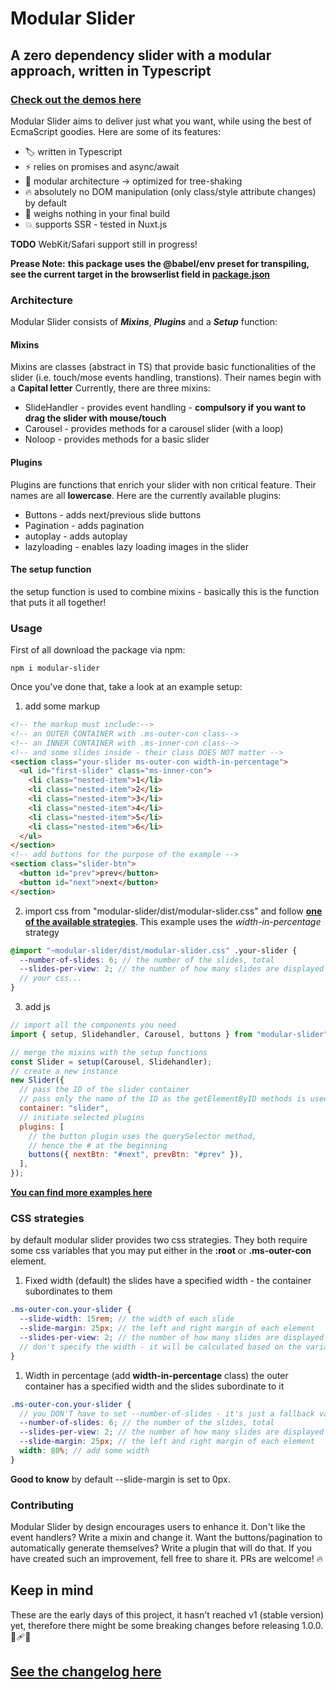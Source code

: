 # Modular Slider

## A zero dependency slider with a modular approach, written in Typescript

### [Check out the demos here](https://matb85.github.io/modular-slider/)

Modular Slider aims to deliver just what you want, while using the best of EcmaScript goodies. Here are some of its features:

- :label: written in Typescript
- :zap: relies on promises and async/await
- :art: modular architecture -> optimized for tree-shaking
- :fire: absolutely no DOM manipulation (only class/style attribute changes) by default
- :rocket: weighs nothing in your final build
- :boom: supports SSR - tested in Nuxt.js

**TODO** WebKit/Safari support still in progress!

**Prease Note:**
**this package uses the @babel/env preset for transpiling, see the current target in the browserlist field in [package.json](https://github.com/Matb85/modular-slider/blob/master/package.json)**

### Architecture

Modular Slider consists of **_Mixins_**, **_Plugins_** and a **_Setup_** function:

#### Mixins

Mixins are classes (abstract in TS) that provide basic functionalities of the slider (i.e. touch/mose events handling, transtions). Their names begin with a **Capital letter** Currently, there are three mixins:

- SlideHandler - provides event handling - **compulsory if you want to drag the slider with mouse/touch**
- Carousel - provides methods for a carousel slider (with a loop)
- Noloop - provides methods for a basic slider

#### Plugins

Plugins are functions that enrich your slider with non critical feature. Their names are all **lowercase**. Here are the currently available plugins:

- Buttons - adds next/previous slide buttons
- Pagination - adds pagination
- autoplay - adds autoplay
- lazyloading - enables lazy loading images in the slider

#### The setup function

the setup function is used to combine mixins - basically this is the function that puts it all together!

### Usage

First of all download the package via npm:

```
npm i modular-slider
```

Once you've done that, take a look at an example setup:

1. add some markup

```html
<!-- the markup must include:-->
<!-- an OUTER CONTAINER with .ms-outer-con class-->
<!-- an INNER CONTAINER with .ms-inner-con class-->
<!-- and some slides inside - their class DOES NOT matter -->
<section class="your-slider ms-outer-con width-in-percentage">
  <ul id="first-slider" class="ms-inner-con">
    <li class="nested-item">1</li>
    <li class="nested-item">2</li>
    <li class="nested-item">3</li>
    <li class="nested-item">4</li>
    <li class="nested-item">5</li>
    <li class="nested-item">6</li>
  </ul>
</section>
<!-- add buttons for the purpose of the example -->
<section class="slider-btn">
  <button id="prev">prev</button>
  <button id="next">next</button>
</section>
```

2. import css from "modular-slider/dist/modular-slider.css" and follow [**one of the available strategies**](#css-strategies). This example uses the _width-in-percentage_ strategy

```scss
@import "~modular-slider/dist/modular-slider.css" .your-slider {
  --number-of-slides: 6; // the number of the slides, total
  --slides-per-view: 2; // the number of how many slides are displayed at once
  // your css...
}
```

3. add js

```js
// import all the components you need
import { setup, Slidehandler, Carousel, buttons } from "modular-slider";

// merge the mixins with the setup functions
const Slider = setup(Carousel, Slidehandler);
// create a new instance
new Slider({
  // pass the ID of the slider container
  // pass only the name of the ID as the getElementByID methods is used
  container: "slider",
  // initiate selected plugins
  plugins: [
    // the button plugin uses the querySelector method,
    // hence the # at the beginning
    buttons({ nextBtn: "#next", prevBtn: "#prev" }),
  ],
});
```

**[You can find more examples here](https://matb85.github.io/modular-slider/)**

### CSS strategies

by default modular slider provides two css strategies. They both require some css variables that you may put either in the **:root** or **.ms-outer-con** element.

1. Fixed width (default)
   the slides have a specified width - the container subordinates to them

```scss
.ms-outer-con.your-slider {
  --slide-width: 15rem; // the width of each slide
  --slide-margin: 25px; // the left and right margin of each element
  --slides-per-view: 2; // the number of how many slides are displayed at once
  // don't specify the width - it will be calculated based on the variables above
}
```

1. Width in percentage (add **width-in-percentage** class)
   the outer container has a specified width and the slides subordinate to it

```scss
.ms-outer-con.your-slider {
  // you DON'T have to set --number-of-slides - it's just a fallback value just in case something goes wrong
  --number-of-slides: 6; // the number of the slides, total
  --slides-per-view: 2; // the number of how many slides are displayed at once
  --slide-margin: 25px; // the left and right margin of each element
  width: 80%; // add some width
}
```

**Good to know** by default --slide-margin is set to 0px.

### Contributing

Modular Slider by design encourages users to enhance it. Don't like the event handlers? Write a mixin and change it. Want the buttons/pagination to automatically generate themselves? Write a plugin that will do that. If you have created such an improvement, fell free to share it. PRs are welcome! :fire:

## Keep in mind

These are the early days of this project, it hasn't reached v1 (stable version) yet, therefore there might be some breaking changes before releasing 1.0.0. :monocle_face::adhesive_bandage::boom:

## [See the changelog here](https://github.com/Matb85/modular-slider/blob/master/CHANGELOG.md)
